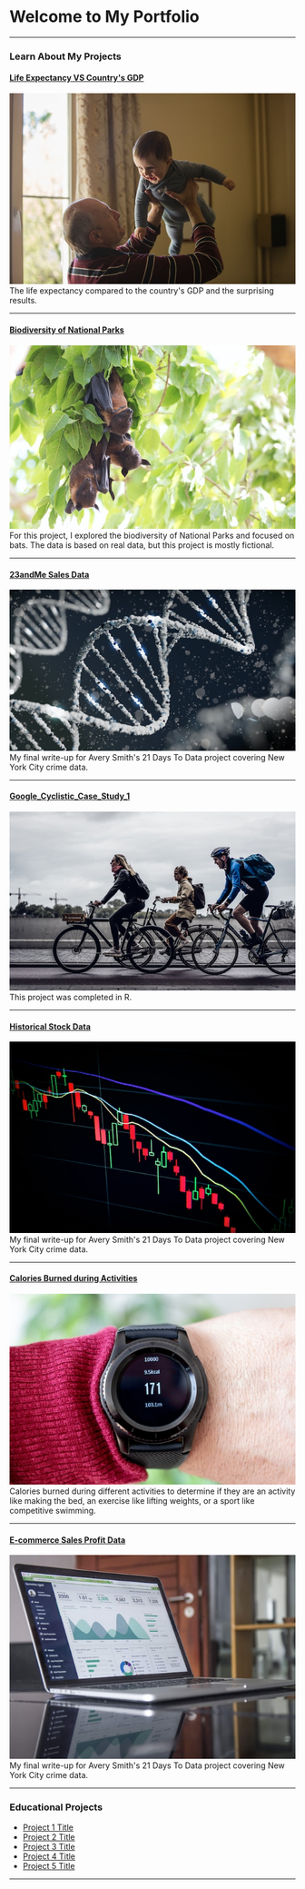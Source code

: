 # Welcome to My Portfolio

---

### Learn About My Projects

#### [Life Expectancy VS Country's GDP](https://github.com/JMas1913/Life_expectancy_and_gdp)
<img src="images/johnny-cohen-OxOxqLAWvE0-unsplash (1).jpg"/>
The life expectancy compared to the country's GDP and the surprising results.

---
#### [Biodiversity of National Parks](/biodiversity_national_parks)
<img src="images/hans-veth-Er7IsQ7cw-o-unsplash.jpg"/>
For this project, I explored the biodiversity of National Parks and focused on bats.
The data is based on real data, but this project is mostly fictional.

---
#### [23andMe Sales Data](https://github.com/JMas1913/Data_Project_23andMe/tree/main)
<img src="images/sangharsh-lohakare-Iy7QyzOs1bo-unsplash.jpg"/>
My final write-up for Avery Smith's 21 Days To Data project covering New York City crime data. 


---
#### [Google_Cyclistic_Case_Study_1](https://github.com/JMas1913/Google_Cyclistic_Case_Study_1)
<img src="images/dovile-ramoskaite-x8rDSFN2DpY-unsplash.jpg"/>
This project was completed in R.

---
#### [Historical Stock Data](https://github.com/JMas1913/historical_stock_data)
<img src="images/maxim-hopman-fiXLQXAhCfk-unsplash.jpg"/>
My final write-up for Avery Smith's 21 Days To Data project covering New York City crime data. 


---
#### [Calories Burned during Activities](https://github.com/JMas1913/Calories_burned)
<img src="images/artur-luczka-N1zRvlXf-IM-unsplash (1).jpg"/>
Calories burned during different activities to determine if they are an activity like making the bed, an exercise like lifting weights, or a sport like competitive swimming.

---
#### [E-commerce Sales Profit Data](https://github.com/JMas1913/analysis_of_e-commerce_sales_profits_data)
<img src="images/carlos-muza-hpjSkU2UYSU-unsplash.jpg"/>
My final write-up for Avery Smith's 21 Days To Data project covering New York City crime data. 


---

### Educational Projects

- [Project 1 Title](http://example.com/)
- [Project 2 Title](http://example.com/)
- [Project 3 Title](http://example.com/)
- [Project 4 Title](http://example.com/)
- [Project 5 Title](http://example.com/)

---






